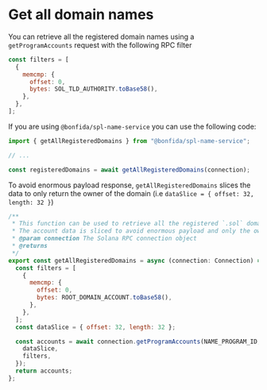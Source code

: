 # Get all domain names

You can retrieve all the registered domain names using a `getProgramAccounts` request with the following RPC filter

```js
const filters = [
  {
    memcmp: {
      offset: 0,
      bytes: SOL_TLD_AUTHORITY.toBase58(),
    },
  },
];
```

If you are using `@bonfida/spl-name-service` you can use the following code:

```js
import { getAllRegisteredDomains } from "@bonfida/spl-name-service";

// ...

const registeredDomains = await getAllRegisteredDomains(connection);
```

To avoid enormous payload response, `getAllRegisteredDomains` slices the data to only return the owner of the domain (i.e `dataSlice = { offset: 32, length: 32 }`)

```js
/**
 * This function can be used to retrieve all the registered `.sol` domains.
 * The account data is sliced to avoid enormous payload and only the owner is returned
 * @param connection The Solana RPC connection object
 * @returns
 */
export const getAllRegisteredDomains = async (connection: Connection) => {
  const filters = [
    {
      memcmp: {
        offset: 0,
        bytes: ROOT_DOMAIN_ACCOUNT.toBase58(),
      },
    },
  ];
  const dataSlice = { offset: 32, length: 32 };

  const accounts = await connection.getProgramAccounts(NAME_PROGRAM_ID, {
    dataSlice,
    filters,
  });
  return accounts;
};
```
